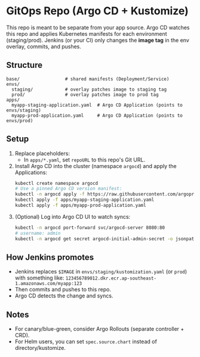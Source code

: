 # GitOps Repo (Argo CD + Kustomize)

This repo is meant to be separate from your app source. Argo CD watches this repo and applies
Kubernetes manifests for each environment (staging/prod). Jenkins (or your CI) only changes
the **image tag** in the env overlay, commits, and pushes.

## Structure
```
base/                 # shared manifests (Deployment/Service)
envs/
  staging/            # overlay patches image to staging tag
  prod/               # overlay patches image to prod tag
apps/
  myapp-staging-application.yaml  # Argo CD Application (points to envs/staging)
  myapp-prod-application.yaml     # Argo CD Application (points to envs/prod)
```

## Setup
1) Replace placeholders:
   - In `apps/*.yaml`, set `repoURL` to this repo's Git URL.
2) Install Argo CD into the cluster (namespace `argocd`) and apply the Applications:
   ```bash
   kubectl create namespace argocd
   # Use a pinned Argo CD version manifest:
   kubectl -n argocd apply -f https://raw.githubusercontent.com/argoproj/argo-cd/stable/manifests/install.yaml
   kubectl apply -f apps/myapp-staging-application.yaml
   kubectl apply -f apps/myapp-prod-application.yaml
   ```
3) (Optional) Log into Argo CD UI to watch syncs:
   ```bash
   kubectl -n argocd port-forward svc/argocd-server 8080:80
   # username: admin
   kubectl -n argocd get secret argocd-initial-admin-secret -o jsonpath="{.data.password}" | base64 -d; echo
   ```

## How Jenkins promotes
- Jenkins replaces `$IMAGE` in `envs/staging/kustomization.yaml` (or `prod`) with something like:
  `123456789012.dkr.ecr.ap-southeast-1.amazonaws.com/myapp:123`
- Then commits and pushes to this repo.
- Argo CD detects the change and syncs.

## Notes
- For canary/blue-green, consider Argo Rollouts (separate controller + CRD).
- For Helm users, you can set `spec.source.chart` instead of directory/kustomize.
